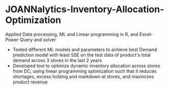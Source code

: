 # JOANNalytics-Inventory-Allocation-Optimization
Applied Data processing, ML and Linear programming in R, and Excel- Power Query and solver

- Tested different ML models and parameters to achieve best Demand prediction model with least SSE on the test data of product's total demand across 3 stores in the last 2 years
- Developed tool to optimize dynamic inventory allocation across stores from DC, using linear programming optimization such that it reduces shortages, excess holding and markdown at stores, and maximizes product revenue
